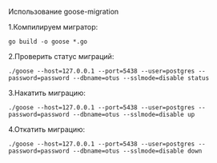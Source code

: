 Использование goose-migration

1.Компилируем мигратор:
```shell script
go build -o goose *.go
```
2.Проверить статус миграций:
```shell script
./goose --host=127.0.0.1 --port=5438 --user=postgres --password=password --dbname=otus --sslmode=disable status
```
3.Накатить миграцию:
```shell script
./goose --host=127.0.0.1 --port=5438 --user=postgres --password=password --dbname=otus --sslmode=disable up
```
4.Откатить миграцию:
```shell script
./goose --host=127.0.0.1 --port=5438 --user=postgres --password=password --dbname=otus --sslmode=disable down
```